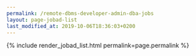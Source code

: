 ```yaml
---
permalink: /remote-dbms-developer-admin-dba-jobs
layout: page-jobad-list
last_modified_at: 2019-10-06T18:36:03+0200
---
```

{% include render_jobad_list.html permalink=page.permalink %}
